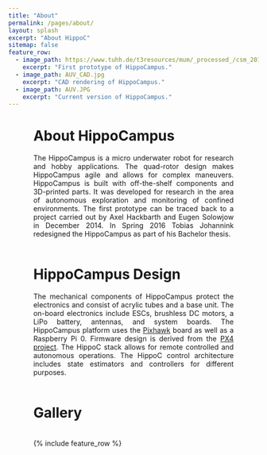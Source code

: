 ```yaml
---
title: "About"
permalink: /pages/about/
layout: splash
excerpt: "About HippoC"
sitemap: false
feature_row:
  - image_path: https://www.tuhh.de/t3resources/mum/_processed_/csm_2014-12-05_10.28.15_nocable_small_34d2a69318.jpg
    excerpt: "First prototype of HippoCampus."   
  - image_path: AUV_CAD.jpg
    excerpt: "CAD rendering of HippoCampus."
  - image_path: AUV.JPG
    excerpt: "Current version of HippoCampus." 
---
```




<div style="margin-left:10%; margin-right:10%; text-align: justify">
  <h1>About HippoCampus</h1>
The HippoCampus is a micro underwater robot for research and hobby applications.
The quad-rotor design makes HippoCampus agile and allows for complex maneuvers. 
HippoCampus is built with off-the-shelf components and 3D-printed parts.
It was developed for research in the area of autonomous exploration and monitoring of confined environments.
The first prototype can be traced back to a project carried out by Axel Hackbarth and Eugen Solowjow in December 2014.
In Spring 2016 Tobias Johannink redesigned the HippoCampus as part of his Bachelor thesis.
</div>
<br>

<div style="margin-left:10%; margin-right:10%; text-align: justify">
  <h1>HippoCampus Design</h1>
  The mechanical components of HippoCampus protect the electronics and consist of acrylic tubes and a base unit.
  The on-board electronics include ESCs, brushless DC motors, a LiPo battery, antennas, and system boards.
  The HippoCampus platform uses the <a href="https://pixhawk.org/modules/pixhawk" target="_blank">Pixhawk</a> board as well as a Raspberry Pi 0.
  Firmware design is derived from the <a href="https://github.com/PX4/Firmware" target="_blank">PX4 project</a>. 
  The HippoC stack allows for remote controlled and autonomous operations.
  The HippoC control architecture includes state estimators and controllers for different purposes.
</div>
<br>

<div style="margin-left:10%; margin-right:10%; text-align: justify">
  <h1>Gallery</h1>
</div>
<br>
<div style="width:80%;margin:auto;">{% include feature_row %}</div>

